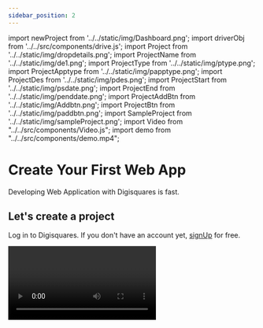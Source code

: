 ```yaml
---
sidebar_position: 2
---
```


import newProject from '../../static/img/Dashboard.png';
import driverObj from '../../src/components/drive.js';
import Project from '../../static/img/dropdetails.png';
import ProjectName from '../../static/img/de1.png';
import ProjectType from '../../static/img/ptype.png';
import ProjectApptype from '../../static/img/papptype.png';
import ProjectDes from '../../static/img/pdes.png';
import ProjectStart from '../../static/img/psdate.png';
import ProjectEnd from '../../static/img/penddate.png';
import ProjectAddBtn from '../../static/img/Addbtn.png';
import ProjectBtn from '../../static/img/paddbtn.png';
import SampleProject from '../../static/img/sampleProject.png';
import Video from "../../src/components/Video.js";
import demo from "../../src/components/demo.mp4";


# Create Your First Web App

Developing Web Application with Digisquares is fast.

## **Let's create a project**

Log in to Digisquares. If you don't have an account yet, [signUp]('https://app.digisquares.com/register') for free.

<Video playing="true" url={demo} controls="true" loop="true" />

 1. In Dashboard, Click a New Project Button

<img id='Project' src={Project} usemap = "#workmap"
onClick={()=>{driverObj(
    {
    steps: [
    { element: '#newProject', popover: { title: 'Click New Project', description: 'Create a New Project', side: "right", align: 'start' }},
    { element: '#Project1', popover: { title: 'Enter Project Details', description: '', side : 'right', align : 'start' }},
    { element: '#ProjectName', popover: { title: 'Enter Project Name', description: '', side : 'right', align : 'center' }},
    { element: '#ProjectType', popover: { title: 'Select a Project Type', description: '', side : 'right', align : 'center' }},
    { element: '#ProjectDes', popover: { title: 'Enter Description', description: '', side : 'right', align : 'center' }},
    { element: '#ProjectAppType', popover: { title: 'Select a Project App Type', description: '', side : 'right', align : 'center' }},
    { element: '#ProjectStart', popover: { title: 'Select a Project Start Date', description: '', side : 'right', align : 'center' }},
    { element: '#ProjectEnd', popover: { title: 'Select a Project End Date', description: '', side : 'right', align : 'center' }}
    ]
  })
  }}/>

 2. And Show the Form fill the form below steps
<!--  
    - **Step 1 :** Enter your **Project Name**
        <img src={ProjectName} id='ProjectName'/>
    - **Step 2 :** Select your **Project Type** 
        <img src={ProjectType} id='ProjectType'/>
    - **Step 3 :** Enter your **Project Description**
        <img src={ProjectDes} id='ProjectDes'/>
    - **Step 4 :** Enter your **Project App Type**
        <img src={ProjectApptype} id='ProjectAppType'/>
    - **Step 5 :** Enter your **Project Start Date**
        <img src={ProjectStart} id='ProjectStart'/>
    - **Step 6 :** Enter your **Project End Date**
        <img src={ProjectEnd} id='ProjectEnd'/> -->
        

<!-- <img src={Project} id='Project'/> -->




<div className = "demo" onClick={()=>{driverObj(
    {
    steps: [
    { element: '#ProjectName', popover: { title: 'Enter Project Name', description: '', side : 'right', align : 'center' }},
    { element: '#ProjectType', popover: { title: 'Select a Project Type', description: '', side : 'right', align : 'center' }},
    { element: '#ProjectDes', popover: { title: 'Enter Description', description: '', side : 'right', align : 'center' }},
    { element: '#ProjectAppType', popover: { title: 'Select a Project App Type', description: '', side : 'right', align : 'center' }},
    { element: '#ProjectStart', popover: { title: 'Select a Project Start Date', description: '', side : 'right', align : 'center' }},
    { element: '#ProjectEnd', popover: { title: 'Select a Project End Date', description: '', side : 'right', align : 'center' }},
    { element: '#ProjectAddBtn', popover: { title: 'Add Project', description: '', side : 'right', align : 'center' }},
    { element: '#SampleProject', popover: { title: 'Created successfull', description: '', side : 'right', align : 'center' }},
    ]
  })
  }}>
        <img src={ProjectName} id='ProjectName'/>
        <img src={ProjectType} id='ProjectType'/>
        <img src={ProjectDes} id='ProjectDes'/>
        <img src={ProjectApptype} id='ProjectAppType'/>
        <img src={ProjectStart} id='ProjectStart'/>
        <img src={ProjectEnd} id='ProjectEnd'/>
        <img src={ProjectAddBtn} id="ProjectAddBtn"/>
</div>

Project Created Successfull

<img src={SampleProject} id="SampleProject"/>
